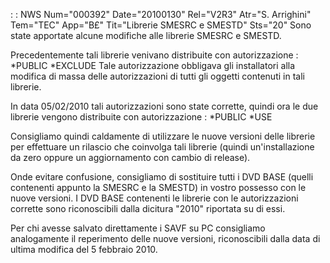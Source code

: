  :  : NWS Num="000392" Date="20100130" Rel="V2R3" Atr="S. Arrighini" Tem="TEC" App="B£" Tit="Librerie SMESRC e SMESTD" Sts="20"
Sono state apportate alcune modifiche alle librerie SMESRC e SMESTD.

Precedentemente tali librerie venivano distribuite con autorizzazione : 
\*PUBLIC  \*EXCLUDE
Tale autorizzazione obbligava gli installatori alla modifica di massa delle autorizzazioni di tutti
gli oggetti contenuti in tali librerie.

In data 05/02/2010 tali autorizzazioni sono state corrette, quindi ora le due librerie vengono distribuite con autorizzazione : 
\*PUBLIC  \*USE

Consigliamo quindi caldamente di utilizzare le nuove versioni delle librerie per effettuare un rilascio che coinvolga tali librerie (quindi un'installazione da zero oppure un aggiornamento con cambio di release).

Onde evitare confusione, consigliamo di sostituire tutti i DVD BASE (quelli contenenti appunto la SMESRC e la SMESTD) in vostro possesso con le nuove versioni.
I DVD BASE contenenti le librerie con le autorizzazioni corrette sono riconoscibili dalla dicitura
"2010" riportata su di essi.

Per chi avesse salvato direttamente i SAVF su PC consigliamo analogamente il reperimento delle nuove
versioni, riconoscibili dalla data di ultima modifica del 5 febbraio 2010.
